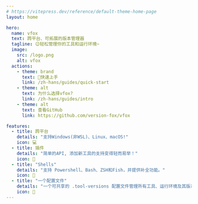 ```yaml
---
# https://vitepress.dev/reference/default-theme-home-page
layout: home

hero:
  name: vfox
  text: 跨平台、可拓展的版本管理器
  tagline: 😉轻松管理你的工具和运行环境~
  image:
    src: /logo.png
    alt: vfox
  actions:
    - theme: brand
      text: 👋快速上手
      link: /zh-hans/guides/quick-start
    - theme: alt
      text: 为什么选择vfox?
      link: /zh-hans/guides/intro
    - theme: alt
      text: 查看GitHub
      link: https://github.com/version-fox/vfox

features:
  - title: 跨平台
    details: "支持Windows(非WSL)、Linux、macOS!"
    icon: 💻
  - title: 插件
    details: "简单的API, 添加新工具的支持变得轻而易举！"
    icon: 🔌
  - title: "Shells"
    details: "支持 Powershell、Bash、ZSH和Fish，并提供补全功能。"
    icon: 🐚
  - title: "一个配置文件"
    details: "一个可共享的 .tool-versions 配置文件管理所有工具、运行环境及其版本。"
    icon: 📄
---
```



<style>
:root {
  --vp-home-hero-name-color: transparent;
--vp-home-hero-name-background: -webkit-linear-gradient(120deg, #fd9620 26%, #ab7c44);
  --vp-home-hero-image-filter: blur(44px);
}

@media (min-width: 640px) {
  :root {
    --vp-home-hero-image-filter: blur(56px);
  }
}

@media (min-width: 960px) {
  :root {
    --vp-home-hero-image-filter: blur(68px);
  }
}
</style>